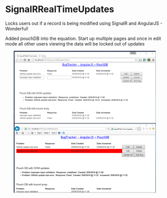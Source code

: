 # SignalRRealTimeUpdates
Locks users out if a record is being modified using SignalR and AngularJS - Wonderful!

Added pouchDB into the equation. Start up multiple pages and once in edit mode all other users viewing the data will be locked out of updates


<p align="center">
  <img src="SignalRRealTimeUpdates/Content/BugTrackerScreenShot.png" width="450"/>
</p>

